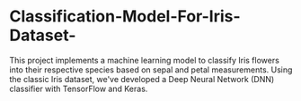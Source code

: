 # Classification-Model-For-Iris-Dataset-
This project implements a machine learning model to classify Iris flowers into their respective species based on sepal and petal measurements. Using the classic Iris dataset, we've developed a Deep Neural Network (DNN) classifier with TensorFlow and Keras.

